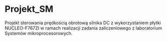 # Projekt_SM
Projekt sterowania prędkością obrotową silnika DC z wykorzystaniem płytki NUCLEO-F767ZI w ramach realizacji zadania zaliczeniowego z laboratorium Systemów mikroprocesorowych.
